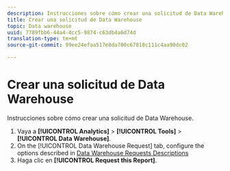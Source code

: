 ```yaml
---
description: Instrucciones sobre cómo crear una solicitud de Data Warehouse.
title: Crear una solicitud de Data Warehouse
topic: Data warehouse
uuid: 7789fbb6-44a4-4cc5-9874-c63db4a6d74d
translation-type: tm+mt
source-git-commit: 99ee24efaa517e8da700c67818c111c4aa90dc02

---
```



# Crear una solicitud de Data Warehouse

Instrucciones sobre cómo crear una solicitud de Data Warehouse.

1. Vaya a **[!UICONTROL Analytics]** > **[!UICONTROL Tools]** > **[!UICONTROL Data Warehouse]**.
1. On the [!UICONTROL Data Warehouse Request] tab, configure the options described in [Data Warehouse Requests Descriptions](/help/export/data-warehouse/data-warehouse.md#section_F21C78ED36884C389C852E876AF5CDE8)
1. Haga clic en **[!UICONTROL Request this Report]**.
